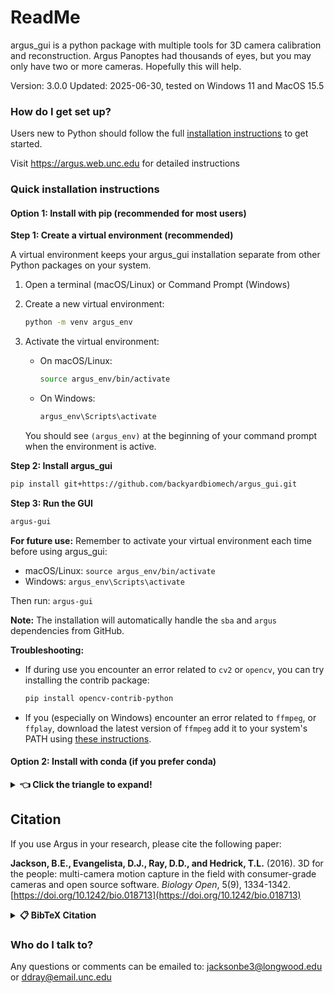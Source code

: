 ReadMe
=======

argus_gui is a python package with multiple tools for 3D camera calibration and reconstruction. Argus Panoptes had thousands of eyes, but you may only have two or more cameras.  Hopefully this will help.

Version: 3.0.0 
Updated: 2025-06-30, tested on Windows 11 and MacOS 15.5

### How do I get set up?

Users new to Python should follow the full [installation instructions](docs/installation.md) to get started.

Visit https://argus.web.unc.edu for detailed instructions

### Quick installation instructions

#### Option 1: Install with pip (recommended for most users)

**Step 1: Create a virtual environment (recommended)**

A virtual environment keeps your argus_gui installation separate from other Python packages on your system.

1. Open a terminal (macOS/Linux) or Command Prompt (Windows)
2. Create a new virtual environment:
   ```bash
   python -m venv argus_env
   ```
3. Activate the virtual environment:
   - On macOS/Linux:
     ```bash
     source argus_env/bin/activate
     ```
   - On Windows:
     ```bash
     argus_env\Scripts\activate
     ```
   
   You should see `(argus_env)` at the beginning of your command prompt when the environment is active.

**Step 2: Install argus_gui**

```bash
pip install git+https://github.com/backyardbiomech/argus_gui.git
```

**Step 3: Run the GUI**

```bash
argus-gui
```

**For future use:** Remember to activate your virtual environment each time before using argus_gui:
- macOS/Linux: `source argus_env/bin/activate`
- Windows: `argus_env\Scripts\activate`

Then run: `argus-gui`

**Note:** The installation will automatically handle the `sba` and `argus` dependencies from GitHub.

**Troubleshooting:** 

- If during use you encounter an error related to `cv2` or `opencv`, you can try installing the contrib package:
  ```bash
  pip install opencv-contrib-python
  ```

- If you (especially on Windows) encounter an error related to `ffmpeg`, or `ffplay`, download the latest version of `ffmpeg` add it to your system's PATH using <a href="https://www.wikihow.com/Install-FFmpeg-on-Windows" target="_blank">these instructions</a>.


#### Option 2: Install with conda (if you prefer conda)
<details>
<summary><strong>👈 Click the triangle to expand!</strong></summary>

1. Right-click this link and select "Save Link As..." or "Download Linked File As..." : <a href="https://raw.githubusercontent.com/backyardbiomech/argus_gui/main/Argus.yaml">Argus.yaml</a> (save it as `Argus.yaml`, not `Argus.yaml.txt`).
2. Install [miniconda](https://www.anaconda.com/docs/getting-started/miniconda/install) or anaconda on your computer. 
3. Open a terminal (macOS/Linux) or Anaconda Prompt (Windows).
4. Navigate to the directory where you downloaded `Argus.yaml` (probably your Downloads folder). You can use the `cd` command to change directories. For example:
   ```
   cd ~/Downloads
   ```
   or on Windows:
   ```   
   cd C:\Users\<YourUsername>\Downloads
   ```

5. Run the command:
   ```
   conda env create -f Argus.yaml
   ```
6. Activate the environment:
   ```
   conda activate argus
    ```
7. Open the gui with the command:
   ```
   argus-gui
   ```

8. To start the GUI in the the future, open a terminal or Anaconda Prompt, activate the environment with:
   ```
   conda activate argus
   ```
   and then run:
   ```
   argus-gui
   ```

</details>   
   

## Citation

If you use Argus in your research, please cite the following paper:

**Jackson, B.E., Evangelista, D.J., Ray, D.D., and Hedrick, T.L.** (2016). 3D for the people: multi-camera motion capture in the field with consumer-grade cameras and open source software. *Biology Open*, 5(9), 1334-1342. [https://doi.org/10.1242/bio.018713](https://doi.org/10.1242/bio.018713)

<details>
<summary><strong>📋 BibTeX Citation</strong></summary>

```bibtex
@article{Jackson3Dpeoplemulticamera2016,
  title = {{3D for the people: multi-camera motion capture in the field with consumer-grade cameras and open source software}},
  author = {Jackson, Brandon E. and Evangelista, Dennis J. and Ray, Dylan D. and Hedrick, Tyson L.},
  year = {2016},
  journal = {Biology Open},
  volume = {5},
  number = {9},
  pages = {1334--1342},
  doi = {10.1242/bio.018713},
  pmid = {27444791},
  url = {https://doi.org/10.1242/bio.018713}
}
```

</details>


### Who do I talk to?

Any questions or comments can be emailed to:
jacksonbe3@longwood.edu or ddray@email.unc.edu
